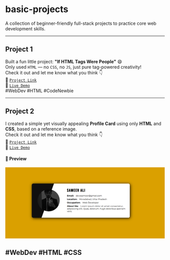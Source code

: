 # basic-projects

A collection of beginner-friendly full-stack projects to practice core web development skills.

---

## Project 1

Built a fun little project: **"If HTML Tags Were People"** 😄  
Only used `HTML` — no `CSS`, no `JS`, just pure tag-powered creativity!  
Check it out and let me know what you think 👇  
🔗 [`Project Link`](/Project1)  
🔗 [`Live Demo`](https://devxsameer.github.io/basic-projects/Project1)  
#WebDev #HTML #CodeNewbie

---

## Project 2

I created a simple yet visually appealing **Profile Card** using only **HTML** and **CSS**, based on a reference image.  
Check it out and let me know what you think 👇  
🔗 [`Project Link`](/Project2/)  
🔗 [`Live Demo`](https://devxsameer.github.io/basic-projects/Project2)

#### 📸 Preview

![Profile Card Screenshot](./Project2/img/screenshot.png)

## #WebDev #HTML #CSS
